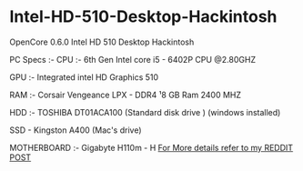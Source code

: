 # Intel-HD-510-Desktop-Hackintosh
OpenCore 0.6.0 Intel HD 510 Desktop Hackintosh 

PC Specs :-
CPU :- 6th Gen Intel core i5 - 6402P CPU @2.80GHZ

GPU :- Integrated intel HD Graphics 510

RAM :- Corsair Vengeance LPX - DDR4 ¹8 GB Ram 2400 MHZ

HDD :- TOSHIBA DT01ACA100 (Standard disk drive ) (windows installed)

SSD - Kingston A400 (Mac's drive)

MOTHERBOARD :- Gigabyte H110m - H
[For More details refer to my REDDIT POST](https://www.reddit.com/r/hackintosh/comments/io4i3w/open_core_060_macos_catalina_10155_final_take_on/?utm_source=share&utm_medium=web2x&context=3) 
